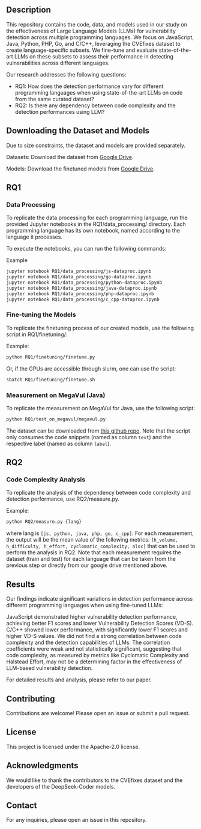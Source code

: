 ## Description
This repository contains the code, data, and models used in our study on the effectiveness of Large Language Models (LLMs) for vulnerability detection across multiple programming languages. We focus on JavaScript, Java, Python, PHP, Go, and C/C++, leveraging the CVEfixes dataset to create language-specific subsets. We fine-tune and evaluate state-of-the-art LLMs on these subsets to assess their performance in detecting vulnerabilities across different languages.

Our research addresses the following questions:

- RQ1: How does the detection performance vary for different programming languages when using state-of-the-art LLMs on code from the same curated dataset?
- RQ2: Is there any dependency between code complexity and the detection performances using LLM?

## Downloading the Dataset and Models

Due to size constraints, the dataset and models are provided separately.

Datasets: Download the dataset from [Google Drive](https://drive.google.com/drive/folders/1gef7O2592a5BEdjX_yPz78HTN7-p_Zmo?usp=sharing). 

Models: Download the finetuned models from [Google Drive](https://drive.google.com/drive/folders/1RhyW2CkIvLzsDmIfdmBmYNFhxNQansOv?usp=sharing). 


## RQ1
### Data Processing
To replicate the data processing for each programming language, run the provided Jupyter notebooks in the RQ1/data_processing/ directory. Each programming language has its own notebook, named according to the language it processes.

To execute the notebooks, you can run the following commands:

Example
```bash
jupyter notebook RQ1/data_processing/js-dataproc.ipynb
jupyter notebook RQ1/data_processing/go-dataproc.ipynb
jupyter notebook RQ1/data_processing/python-dataproc.ipynb
jupyter notebook RQ1/data_processing/java-dataproc.ipynb
jupyter notebook RQ1/data_processing/php-dataproc.ipynb
jupyter notebook RQ1/data_processing/c_cpp-dataproc.ipynb
```

### Fine-tuning the Models
To replicate the finetuning process of our created models, use the following script in RQ1/finetuning/:

Example:
```bash
python RQ1/finetuning/finetune.py
```

Or, if the GPUs are accessible through slurm, one can use the script:

```bash
sbatch RQ1/finetuning/finetune.sh
```

### Measurement on MegaVul (Java)
To replicate the measurement on MegaVul for Java, use the following script:

```bash
python RQ1/test_on_megavul/megavul.py
```

The dataset can be downloaded from [this github repo](https://github.com/Icyrockton/MegaVul). Note that the script only consumes the code snippets (named as column `text`) and the respective label (named as column `label`).

## RQ2
### Code Complexity Analysis
To replicate the analysis of the dependency between code complexity and detection performance, use RQ2/measure.py.

Example:
```bash
python RQ2/measure.py {lang}
```

where lang is `[js, python, java, php, go, c_cpp]`. For each measurement, the output will be the mean value of the following metrics: `[h_volume, h_difficulty, h_effort, cyclomatic_complexity, nloc]` that can be used to perform the analysis in RQ2. Note that each measurement requires the dataset (train and test) for each language that can be taken from the previous step or directly from our google drive mentioned above.  

## Results
Our findings indicate significant variations in detection performance across different programming languages when using fine-tuned LLMs:

JavaScript demonstrated higher vulnerability detection performance, achieving better F1 scores and lower Vulnerability Detection Scores (VD-S).
C/C++ showed lower performance, with significantly lower F1 scores and higher VD-S values.
We did not find a strong correlation between code complexity and the detection capabilities of LLMs. The correlation coefficients were weak and not statistically significant, suggesting that code complexity, as measured by metrics like Cyclomatic Complexity and Halstead Effort, may not be a determining factor in the effectiveness of LLM-based vulnerability detection.

For detailed results and analysis, please refer to our paper.

## Contributing
Contributions are welcome! Please open an issue or submit a pull request.

## License
This project is licensed under the Apache-2.0 license.

## Acknowledgments
We would like to thank the contributors to the CVEfixes dataset and the developers of the DeepSeek-Coder models.

## Contact
For any inquiries, please open an issue in this repository.
